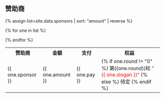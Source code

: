 赞助商
---

{% assign list=site.data.sponsors | sort: "amount" | reverse %} 



<table>
 <tr>
    <th>赞助商</th>
    <th>金额</th>
    <th>支付</th>
    <th>权益</th>
  </tr>


{% for one in list %}
<tr>
  <td>  {{ one.sponsor }}  </td>
  <td>  {{ one.amount }}    </td>
 <td>  {{ one.pay }}    </td>
 
 <td>
 {% if one.round != "0" %}
    第{{one.round}}轮 <font color="red">"{{ one.slogan }}"   </font>
 {% else %}
    待定
 {% endif %}
 
 </td>
</tr>
{% endfor %}
</table>
